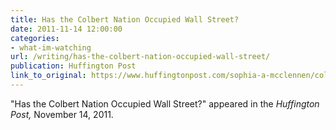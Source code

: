 ```yaml
---
title: Has the Colbert Nation Occupied Wall Street?
date: 2011-11-14 12:00:00
categories: 
- what-im-watching
url: /writing/has-the-colbert-nation-occupied-wall-street/
publication: Huffington Post
link_to_original: https://www.huffingtonpost.com/sophia-a-mcclennen/colbert-occupy-wall-street_b_1089141.html
---
```

"Has the Colbert Nation Occupied Wall Street?" appeared in the <em>Huffington Post, </em>November 14, 2011.
